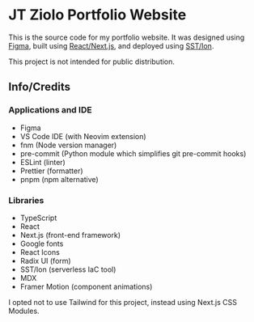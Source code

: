 # JT Ziolo Portfolio Website

This is the source code for my portfolio website. It was designed using [Figma](https://www.figma.com), built using [React/Next.js](https://nextjs.org/), and deployed using [SST/Ion](https://sst.dev/).

This project is not intended for public distribution.

## Info/Credits

### Applications and IDE

- Figma
- VS Code IDE (with Neovim extension)
- fnm (Node version manager)
- pre-commit (Python module which simplifies git pre-commit hooks)
- ESLint (linter)
- Prettier (formatter)
- pnpm (npm alternative)

### Libraries

- TypeScript
- React
- Next.js (front-end framework)
- Google fonts
- React Icons
- Radix UI (form)
- SST/Ion (serverless IaC tool)
- MDX
- Framer Motion (component animations)

I opted not to use Tailwind for this project, instead using Next.js CSS Modules.
